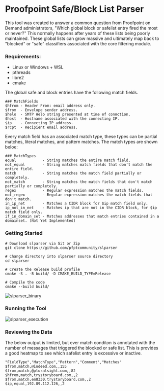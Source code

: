 # Proofpoint Safe/Block List Parser

This tool was created to answer a common question from Proofpoint on Demand administrators, "Which global block or safelist entry fired the most or never?" This normally happens after years of these lists being poorly maintained. These global lists can grow massive and ultimately map back to "blocked" or "safe" classifiers associated with the core filtering module. 

### Requirements:

* Linux or Windows + WSL
* pthreads
* libre2
* cmake

The global safe and block entries have the following match fields.

```
### MatchFields
$hfrom - Header From: email address only.  
$from  - Envelope sender address.  
$helo  - SMTP Helo string presented at time of connction.  
$host  - Hostname associated with the connecting IP.  
$ip    - Connecting IP address.  
$rcpt  - Recipient email address.  
```

Every match field has an associated match type, these types can be partial matches, literal matches, and pattern matches. The match types are shown beloe:

```
### MatchTypes
equal            - String matches the entire match field.  
not_equal        - String matches match fields that don't match the entire field.  
match            - String matches the match field partially or completely.  
not_match        - String matches the match fields that don't match partially or completely.  
regex            - Regular expression matches the match fields.  
not_regex        - Regular expression matches the match fields that don't match.  
in_ip_net        - Matches a CIDR block for $ip match field only.  
ip_not_in_net    - Matches ip that are not in the CIDR block, for $ip match field only.
if_in_domain_set - Matches addresses that match entries contained in a domainset. (Not Yet Implemented)
```

### Getting Started

```
# Download slparser via Git or Zip
git clone https://github.com/pfptcommunity/slparser

# Change directory into slparser source directory
cd slparser

# Create the Release build profile
cmake -S . -B build/ -D CMAKE_BUILD_TYPE=Release

# Compile the code
cmake --build build/
```
![slparser_binary](https://user-images.githubusercontent.com/83429267/201460299-0bc98973-433f-4c46-91af-639d21dc0d34.png)

### Running the Tool

![slparser_execution](https://user-images.githubusercontent.com/83429267/201460641-66ad9637-01e5-41a6-81f1-92004f5d8e65.png)

### Reviewing the Data
The below output is limited, but ever match conditon is annotated with the number of messages that triggered the blocked or safe list. This is provides a good heatmap to see which safelist entry is excessive or inactive. 
```
"FieldType","MatchType","Pattern","Comment","Matches"
$from,match,@indeed.com,,155
$from,match,@pluralsight.com,,82
$hfrom,match,trystoryboard.com,,2
$from,match,em8330.trystoryboard.com,,2
$ip,equal,192.89.112.126,,2
```
